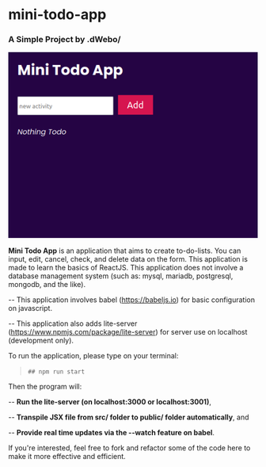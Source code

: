 # mini-todo-app
### A Simple Project by .dWebo/

![Mini Todo App!](/public/minitodoapp.png "Minitodoapp")

**Mini Todo App** is an application that aims to create to-do-lists. You can input, edit, cancel, check, and delete data on the form.
This application is made to learn the basics of ReactJS. This application does not involve a database management system (such as: mysql, mariadb, postgresql, mongodb, and the like).


-- This application involves babel (https://babeljs.io) for basic configuration on javascript. 

-- This application also adds lite-server (https://www.npmjs.com/package/lite-server) for server use on localhost (development only).



To run the application, please type on your terminal:

> ` ## npm run start `

Then the program will:

  -- **Run the lite-server (on localhost:3000 or localhost:3001)**,
  
  -- **Transpile JSX file from src/ folder to public/ folder automatically**, and 
  
  -- **Provide real time updates via the --watch feature on babel**.


If you're interested, feel free to fork and refactor some of the code here to make it more effective and efficient.
